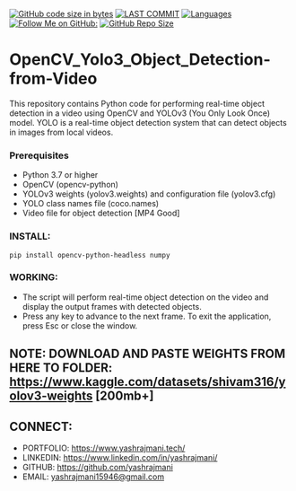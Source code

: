[![GitHub code size in bytes](https://img.shields.io/github/languages/code-size/yashrajmani/OpenCV_Yolo3_Object_Detection-from-Video?style=for-the-badge)](https://github.com/yashrajmani/)
[![LAST COMMIT](https://img.shields.io/github/last-commit/yashrajmani/OpenCV_Yolo3_Object_Detection-from-Video?style=for-the-badge)](https://github.com/yashrajmani/)
[![Languages](https://img.shields.io/github/languages/count/yashrajmani/OpenCV_Yolo3_Object_Detection-from-Video?style=for-the-badge)](https://github.com/yashrajmani/)
[![Follow Me on GitHub:](https://img.shields.io/github/followers/yashrajmani?style=for-the-badge)](https://github.com/yashrajmani/)
[![GitHub Repo Size](https://img.shields.io/github/repo-size/yashrajmani/OpenCV_Yolo3_Object_Detection-from-Video?style=for-the-badge)](https://github.com/yashrajmani/)

# OpenCV_Yolo3_Object_Detection-from-Video
This repository contains Python code for performing real-time object detection in a video using OpenCV and YOLOv3 (You Only Look Once) model. YOLO is a real-time object detection system that can detect objects in images from local videos.
### Prerequisites
- Python 3.7 or higher
- OpenCV (opencv-python)
- YOLOv3 weights (yolov3.weights) and configuration file (yolov3.cfg)
- YOLO class names file (coco.names)
- Video file for object detection [MP4 Good]

### INSTALL: 
`pip install opencv-python-headless numpy`


### WORKING:
- The script will perform real-time object detection on the video and display the output frames with detected objects.
- Press any key to advance to the next frame. To exit the application, press Esc or close the window.

## NOTE: DOWNLOAD AND PASTE WEIGHTS FROM HERE TO FOLDER: https://www.kaggle.com/datasets/shivam316/yolov3-weights [200mb+]

## CONNECT:
- PORTFOLIO: https://www.yashrajmani.tech/
- LINKEDIN: https://www.linkedin.com/in/yashrajmani/
- GITHUB: https://github.com/yashrajmani
- EMAIL: yashrajmani15946@gmail.com



